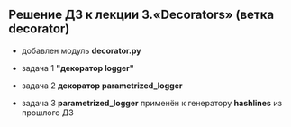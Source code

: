 ## Решение ДЗ к лекции 3.«Decorators» (ветка decorator) ##

+ добавлен модуль **decorator.py**

+ задача 1 **"декоратор logger"**

+ задача 2  **декоратор parametrized_logger**

+ задача 3 **parametrized_logger** применён к генератору **hashlines** из прошлого ДЗ

